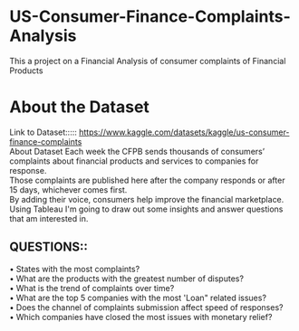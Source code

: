 # US-Consumer-Finance-Complaints-Analysis
This a project on a Financial Analysis of consumer complaints of Financial Products

# About the Dataset

Link to Dataset::::: https://www.kaggle.com/datasets/kaggle/us-consumer-finance-complaints  
About Dataset Each week the CFPB sends thousands of consumers’ complaints about financial products and services to companies for response.  
Those complaints are published here after the company responds or after 15 days, whichever comes first.  
By adding their voice, consumers help improve the financial marketplace.  
Using Tableau I'm going to draw out some insights and answer questions that am interested in.


## QUESTIONS::
•	States with the most complaints?  
•	What are the products with the greatest number of disputes?  
•	What is the trend of complaints over time?  
•	What are the top 5 companies with the most 'Loan" related issues?  
•	Does the channel of complaints submission affect speed of responses?  
•	Which companies have closed the most issues with monetary relief?  
